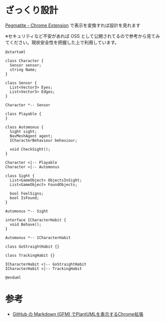 # ざっくり設計

[Pegmatite - Chrome Extension](https://chrome.google.com/webstore/detail/pegmatite/jegkfbnfbfnohncpcfcimepibmhlkldo) で表示を変換すれば設計を見れます

※セキュリティなど不安があれば OSS として公開されてるので参考から見てみてください。現状安全性を把握した上で利用しています。

```uml
@startuml

class Character {
  Sensor sensor;
  string Name;
}

class Sensor {
  List<Vector3> Eyes;
  List<Vector3> Edges;
}

Character *-- Sensor

class Playable {
}

class Automonus {
  Sight sight;
  NavMeshAgent agent;
  ICharacterBehaviour behaviour;

  void CheckSight();
}

Character <|-- Playable
Character <|-- Automonus

class Sight {
  List<GameObject> ObjectsInSight;
  List<GameObject> FoundObjects;

  bool FeelSigns;
  bool IsFound;
}

Automonus *-- Sight

interface ICharacterHabit {
  void Behave();
}

Automonus *-- ICharacterHabit

class GoStraightHabit {}

class TrackingHabit {}

ICharacterHabit <|-- GoStraightHabit
ICharacterHabit <|-- TrackingHabit

@enduml
```

# 参考

* [GitHub の Markdown (GFM) でPlantUMLを表示するChrome拡張](https://dev.classmethod.jp/articles/chrome-extension-plantuml-in-github-markdown/)
